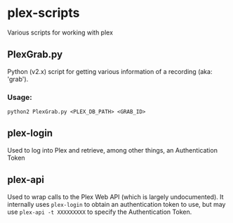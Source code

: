 # plex-scripts
Various scripts for working with plex

## PlexGrab.py
Python (v2.x) script for getting various information of a recording (aka: 'grab').

### Usage:
`python2 PlexGrab.py <PLEX_DB_PATH> <GRAB_ID>`

## plex-login
Used to log into Plex and retrieve, among other things, an Authentication Token

## plex-api
Used to wrap calls to the Plex Web API (which is largely undocumented).  It internally uses `plex-login` to obtain an authentication token to use, but may use `plex-api -t XXXXXXXXX` to specify the Authentication Token.
